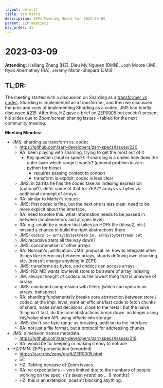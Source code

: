 ```yaml
---
layout: default
title: 9th March
description: ZEPs Meeting Notes for 2023-03-09
parent: ZEP meetings
nav_order: 15
---
```


# 2023-03-09

**Attending:** Hailiang Zhang (HZ), Dieu My Nguyen (DMN), Josh Moore (JM), Ryan Abernathey (RA), Jeremy Maitin-Shepard (JMS)

## TL;DR:

The meeting started with a discussion on Sharding as a [transformer vs codec](https://github.com/zarr-developers/zarr-specs/issues/220). Sharding is implemented as a transformer, and then we discussed the pros and cons of implementing Sharding as a codec. JMS had briefly discussed [#219](https://github.com/zarr-developers/zarr-specs/issues/219). After this, HZ gave a brief on [ZEP0005](https://zarr.dev/zeps/draft/ZEP0005.html) but couldn’t present his slides due to Zoom/screen sharing issues - tabled for the next community meeting.

**Meeting Minutes:**

- JMS: sharding as transform vs. codec
  - <https://github.com/zarr-developers/zarr-specs/issues/220>
  - RA: been playing with sharding, trying to get the most out of it
    - Key question (impl or spec?): if sharding is a codec how does the outer layer which range it wants? (general problem in zarr-python for blosc)
      - requires passing context to context
      - transform is explicit; codec is less clear
  - JMS: in zarrita he has the codec take an indexing expression (optional?). defer some of that for ZEP2? arrays vs. bytes vs. additional concept of arrays.
  - RA: similar to Martin's request
  - JMS: first codec is fine, but the next one is less clear. need to be more explicit about the interface.
  - RA: need to solve this. what information needs to be passed in between (implementors and at spec level)
  - RA: e.g. could be a codec that takes an HDF5 file (blosc2, etc.) missed a chance to build the right abstractions there.
  - JMS: `codecs := array|bytestream in; array|bytestream out`
  - JM: recursive zarrs all the way down?
  - JMS: concatenation of other arrays
  - RA: Norman's justification. JMS' proposal. re: how to integrate other things like referncing between arrays, shards defining own chunking, etc. (doesn't change anything in ZEP1)
  - JMS: transforms as bytes, and codecs can access arrays
  - JMS: NB: MD wants low level store to be aware of array indexing
  - JM: always thought of codecs as the lowest thing that is unaware of arrasy
  - JMS: combined compression with filters (which can operate on arrays, transpose)
  - RA: sharding fundamentally breaks core abstraction between store / codec. at the impl. level, want an efficient/fast code to fetch chunks of shard, make smart decisions, close to the metal. but the naive thing isn't fast. do the core abstractions break down. no longer using key/value store API. using offsets into storage.
  - JMS: don't see byte range as breaking. addition to the interface.
  - RA: not just a file format, but a protocol for addressing chunks.
- JMS: dimension names metadata
  - <https://github.com/zarr-developers/zarr-specs/issues/219>
  - RA: would be for keeping or making it easy to not use
- HZ/DMN: ZEP5 presentation (recorded)
  - <https://zarr.dev/zeps/draft/ZEP0005.html>
  - ![](https://i.imgur.com/bGqN3gA.jpg)
  - HZ: Tabling because of Zoom issues.
  - RA: re: expectations -- very limited due to the numbers of people working on the spec. (it's taken *years*) so ... 6 months?
  - HZ: this is an extension, doesn't blocking anything.
